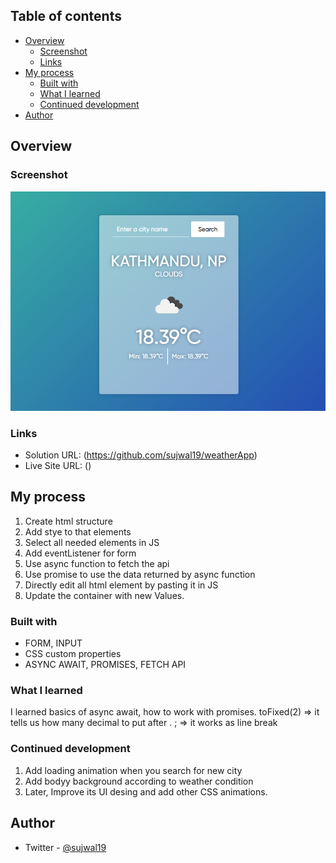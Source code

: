 ## Table of contents

- [Overview](#overview)
  - [Screenshot](#screenshot)
  - [Links](#links)
- [My process](#my-process)
  - [Built with](#built-with)
  - [What I learned](#what-i-learned)
  - [Continued development](#continued-development)
- [Author](#author)

## Overview

### Screenshot

![](./images/weather-app.png)

### Links

- Solution URL: (https://github.com/sujwal19/weatherApp)
- Live Site URL: ()

## My process

1. Create html structure
2. Add stye to that elements
3. Select all needed elements in JS
4. Add eventListener for form
5. Use async function to fetch the api
6. Use promise to use the data returned by async function
7. Directly edit all html element by pasting it in JS
8. Update the container with new Values.


### Built with

- FORM, INPUT
- CSS custom properties
- ASYNC AWAIT, PROMISES, FETCH API

### What I learned

I learned basics of async await, how to work with promises.
toFixed(2) => it tells us how many decimal to put after .
; => it works as line break 

### Continued development

1. Add loading animation when you search for new city
2. Add bodyy background according to weather condition
3. Later, Improve its UI desing and add other CSS animations.

## Author

- Twitter - [@sujwal19](https://x.com/SujwalBuilds)
